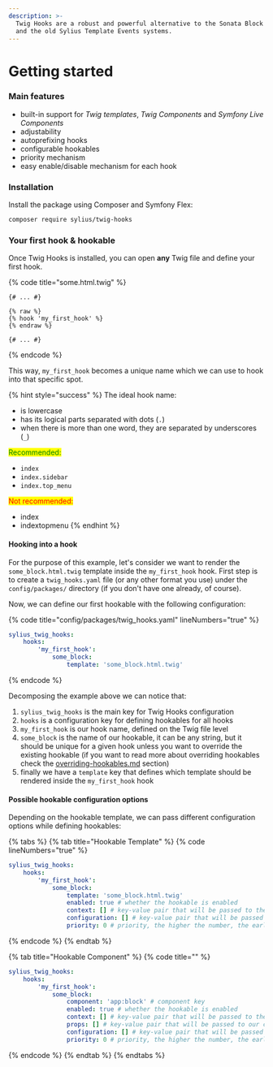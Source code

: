 ```yaml
---
description: >-
  Twig Hooks are a robust and powerful alternative to the Sonata Block Events
  and the old Sylius Template Events systems.
---
```


# Getting started

### Main features

* built-in support for _Twig templates_, _Twig Components_ and _Symfony Live Components_
* adjustability
* autoprefixing hooks
* configurable hookables
* priority mechanism
* easy enable/disable mechanism for each hook

### Installation

Install the package using Composer and Symfony Flex:

```bash
composer require sylius/twig-hooks
```

### Your first hook & hookable

Once Twig Hooks is installed, you can open **any** Twig file and define your first hook.

{% code title="some.html.twig" %}
```twig
{# ... #}

{% raw %}
{% hook 'my_first_hook' %}
{% endraw %}

{# ... #}
```
{% endcode %}

This way, `my_first_hook` becomes a unique name which we can use to hook into that specific spot.

{% hint style="success" %}
The ideal hook name:

* is lowercase
* has its logical parts separated with dots (`.`)
* when there is more than one word, they are separated by underscores (`_`)

<mark style="color:green;">Recommended:</mark>

* `index`
* `index.sidebar`
* `index.top_menu`

<mark style="color:red;">Not recommended:</mark>

* index
* indextopmenu
{% endhint %}

#### Hooking into a hook

For the purpose of this example, let's consider we want to render the `some_block.html.twig` template inside the
`my_first_hook` hook. First step is to create a `twig_hooks.yaml` file (or any other format you use) under the
`config/packages/` directory (if you don't have one already, of course).

Now, we can define our first hookable with the following configuration:

{% code title="config/packages/twig_hooks.yaml" lineNumbers="true" %}
```yaml
sylius_twig_hooks:
    hooks:
        'my_first_hook':
            some_block:
                template: 'some_block.html.twig'
```
{% endcode %}

Decomposing the example above we can notice that:

1. `sylius_twig_hooks` is the main key for Twig Hooks configuration
2. `hooks` is a configuration key for defining hookables for all hooks
3. `my_first_hook` is our hook name, defined on the Twig file level
4. `some_block` is the name of our hookable, it can be any string, but it should be unique for a given hook unless you
   want to override the existing hookable (if you want to read more about overriding hookables check
   the [overriding-hookables.md](advanced/overriding-hookables.md "mention") section)
5. finally we have a `template` key that defines which template should be rendered inside the `my_first_hook` hook

#### Possible hookable configuration options

Depending on the hookable template, we can pass different configuration options while defining hookables:

{% tabs %}
{% tab title="Hookable Template" %}
{% code lineNumbers="true" %}
```yaml
sylius_twig_hooks:
    hooks:
        'my_first_hook':
            some_block:
                template: 'some_block.html.twig'
                enabled: true # whether the hookable is enabled
                context: [] # key-value pair that will be passed to the context bag
                configuration: [] # key-value pair that will be passed to the configuration bag
                priority: 0 # priority, the higher the number, the earlier the hookable will be hooked
```
{% endcode %}
{% endtab %}

{% tab title="Hookable Component" %}
{% code title="" %}
```yaml
sylius_twig_hooks:
    hooks:
        'my_first_hook':
            some_block:
                component: 'app:block' # component key
                enabled: true # whether the hookable is enabled
                context: [] # key-value pair that will be passed to the context bag
                props: [] # key-value pair that will be passed to our component as props
                configuration: [] # key-value pair that will be passed to the configuration bag
                priority: 0 # priority, the higher the number, the earlier the hookable will be hooked
```
{% endcode %}
{% endtab %}
{% endtabs %}
